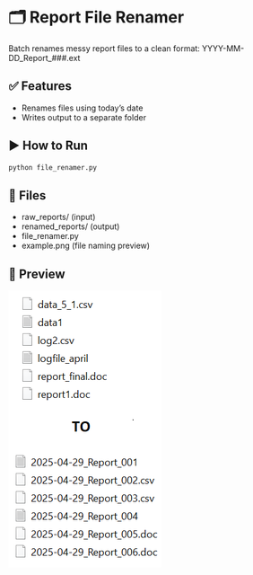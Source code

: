 # 🗂 Report File Renamer

Batch renames messy report files to a clean format: YYYY-MM-DD_Report_###.ext

## ✅ Features

- Renames files using today’s date
- Writes output to a separate folder

## ▶️ How to Run

```bash
python file_renamer.py
```

## 📁 Files

- raw_reports/ (input)
- renamed_reports/ (output)
- file_renamer.py
- example.png (file naming preview)

## 📸 Preview

![example](example.png)
